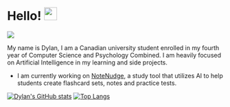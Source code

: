 


# Hello! <img src="https://c.tenor.com/Wx9IEmZZXSoAAAAi/hi.gif" width="30px">

![](https://komarev.com/ghpvc/?dylan0356&color=blue)

My name is Dylan, I am a Canadian university student enrolled in my fourth year of Computer Science and Psychology Combined. I am heavily focused on Artificial Intelligence in my learning and side projects.

- I am currently working on [NoteNudge](https://notenudge.com), a study tool that utilizes AI to help students create flashcard sets, notes and practice tests.


[![Dylan's GitHub stats](https://github-readme-stats.vercel.app/api?username=dylan0356&count_private=true&show_icons=true&theme=radical)](https://github.com/anuraghazra/github-readme-stats)
[![Top Langs](https://github-readme-stats.vercel.app/api/top-langs/?username=dylan0356&theme=radical&hide=shaderlab)](https://github.com/anuraghazra/github-readme-stats)


